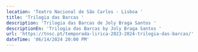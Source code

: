 ```yaml
---
location: 'Teatro Nacional de São Carlos - Lisboa '
title: 'Trilogia das Barcas '
description: 'Trilogia das Barcas de Joly Braga Santos '
descriptionEn: 'Trilogia das Barcas by Joly Braga Santos '
url: 'https://tnsc.pt/temporada-lirica-2023-2024-trilogia-das-barcas/'
dateTime: '06/14/2024 20:00 PM'
---
```


